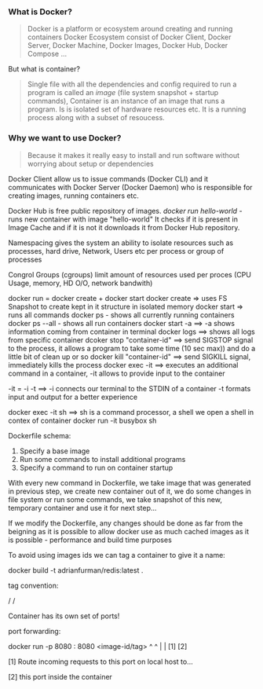### What is Docker?

> Docker is a platform or ecosystem around creating and running containers
  Docker Ecosystem consist of Docker Client, Docker Server, Docker Machine, Docker Images, Docker Hub, Docker Compose ...

But what is container?

> Single file with all the dependencies and config required to run a program is called an *image* (file system snapshot + startup commands), Container is an instance of an image that runs a program. Is is isolated set of hardware resources etc. It is a running process along with a subset of resoucess.


### Why we want to use Docker?

> Because it makes it really easy to install and run software without worrying about setup or dependencies


Docker Client allow us to issue commands (Docker CLI) and it communicates with Docker Server (Docker Daemon) who is responsible for creating images, running containers etc.

Docker Hub is free public repository of images.
*docker run hello-world* - runs new container with image "hello-world"
It checks if it is present in Image Cache and if it is not it downloads it from Docker Hub repository.

Namespacing gives the system an ability to isolate resources such as processes, hard drive, Network, Users etc per process or group of processes

Congrol Groups (cgroups) limit amount of resources used per proces (CPU Usage, memory, HD O/O, network bandwith)


docker run = docker create + docker start
docker create => uses FS Snapshot to create kept in it structure in isolated memory
docker start => runs all commands
docker ps - shows all currently running containers
docker ps --all - shows all run containers
docker start -a ==> -a shows information coming from container in terminal
docker logs <container-id> ==> shows all logs from specific container
dcoker stop "container-id" ==> send SIGSTOP signal to the process, it allows a program to take some time (10 sec max)) and do a little bit of clean up or so
docker kill "container-id" ==> send SIGKILL signal, immediately kills the process
docker exec -it <container-id> <command> ==> executes an additional command in a container, -it allows to provide input to the container

-it = -i -t ==> -i connects our terminal to the STDIN of a container
                -t formats input and output for a better experience

docker exec -it <container-id> sh ==> sh is a command processor, a shell we open a shell in contex of container
docker run -it busybox sh

Dockerfile schema:

1. Specify a base image
2. Run some commands to install additional programs
3. Specify a command to run on container startup


With every new command in Dockerfile, we take image that was generated in previous step, we create new container out of it, we do some changes in file system or run some commands, we take snapshot of this new, temporary container and use it for next step...

If we modify the Dockerfile, any changes should be done as far from the beigning as it is possible to allow docker use as much cached images as it is possible - performance and build time purposes

To avoid using images ids we can tag a container to give it a name:

docker build -t adrianfurman/redis:latest .

tag convention:

<your docker ID> / <sepo name> / <version>

Container has its own set of ports!

port forwarding:

docker run -p 8080 : 8080 <image-id/tag>
               ^       ^
               |       |
              [1]     [2]

[1] Route incoming requests to this port on local host to...

[2] this port inside the container